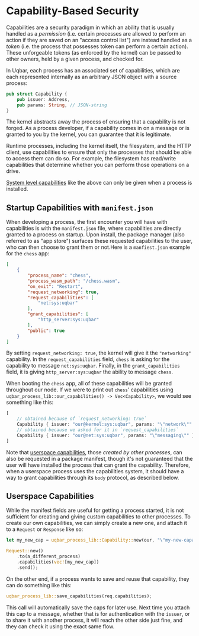 # Capability-Based Security
Capabilities are a security paradigm in which an ability that is usually handled as a *permission* (i.e. certain processes are allowed to perform an action if they are saved on an "access control list") are instead handled as a *token* (i.e. the process that possesses token can perform a certain action).
These unforgeable tokens (as enforced by the kernel) can be passed to other owners, held by a given process, and checked for.

In Uqbar, each process has an associated set of capabilities, which are each represented internally as an arbitrary JSON object with a source process:

```rust
pub struct Capability {
    pub issuer: Address,
    pub params: String, // JSON-string
}
```
The kernel abstracts away the process of ensuring that a capability is not forged.
As a process developer, if a capability comes in on a message or is granted to you by the kernel, you can guarantee that it is legitimate.

Runtime processes, including the kernel itself, the filesystem, and the HTTP client, use capabilities to ensure that only the processes that should be able to access them can do so.
For example, the filesystem has read/write capabilities that determine whether you can perform those operations on a drive.

[System level capabilities](#startup-capabilities-with-manifestjson) like the above can only be given when a process is installed.


## Startup Capabilities with `manifest.json`

When developing a process, the first encounter you will have with capabilities is with the `manifest.json` file, where capabilities are directly granted to a process on startup.
Upon install, the package manager (also referred to as "app store") surfaces these requested capabilities to the user, who can then choose to grant them or not.Here is a `manfiest.json` example for the `chess` app:
```json
[
    {
        "process_name": "chess",
        "process_wasm_path": "/chess.wasm",
        "on_exit": "Restart",
        "request_networking": true,
        "request_capabilities": [
            "net:sys:uqbar"
        ],
        "grant_capabilities": [
            "http_server:sys:uqbar"
        ],
        "public": true
    }
]
```
By setting `request_networking: true`, the kernel will give it the `"networking"` capability. In the `request_capabilities` field, `chess` is asking for the capability to message `net:sys:uqbar`.
Finally, in the `grant_capabilities` field, it is giving `http_server:sys:uqbar` the ability to message `chess`. 

When booting the `chess` app, all of these capabilities will be granted throughout our node.
If we were to print out `chess`' capabilities using `uqbar_process_lib::our_capabilities() -> Vec<Capability>`, we would see something like this:

```rust
[
    // obtained because of `request_networking: true`
    Capability { issuer: "our@kernel:sys:uqbar", params: "\"network\"" },
    // obtained because we asked for it in `request_capabilities`
    Capability { issuer: "our@net:sys:uqbar", params: "\"messaging\"" }
]
```
Note that [userspace capabilities](#userspace-capabilities), those *created by other processes*, can also be requested in a package manifest, though it's not guaranteed that the user will have installed the process that can grant the capability.
Therefore, when a userspace process uses the capabilities system, it should have a way to grant capabilities through its `body` protocol, as described below.

## Userspace Capabilities

While the manifest fields are useful for getting a process started, it is not sufficient for creating and giving custom capabilities to other processes.
To create our own capabilities, we can simply create a new one, and attach it to a `Request` or `Response` like so:

```rust
let my_new_cap = uqbar_process_lib::Capability::new(our, "\"my-new-capability\"");

Request::new()
    .to(a_different_process)
    .capabilities(vec![my_new_cap])
    .send();
```

On the other end, if a process wants to save and reuse that capability, they can do something like this:

```rust
uqbar_process_lib::save_capabilities(req.capabilities);
```
This call will automatically save the caps for later use.
Next time you attach this cap to a message, whether that is for authentication with the `issuer`, or to share it with another process, it will reach the other side just fine, and they can check it using the exact same flow.
